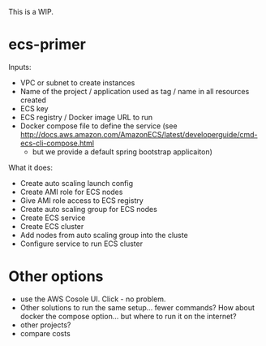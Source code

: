 
This is a WIP.

# ecs-primer 

Inputs:

- VPC or subnet to create instances
- Name of the project / application used as tag / name in all resources created
- ECS key
- ECS registry / Docker image URL to run
- Docker compose file to define the service (see http://docs.aws.amazon.com/AmazonECS/latest/developerguide/cmd-ecs-cli-compose.html 
  - but we provide a default spring bootstrap applicaiton)

What it does:

- Create auto scaling launch config
- Create AMI role for ECS nodes
- Give AMI role access to ECS registry
- Create auto scaling group for ECS nodes
- Create ECS service
- Create ECS cluster
- Add nodes from auto scaling group into the cluste
- Configure service to run ECS cluster

# Other options

- use the AWS Cosole UI.  Click - no problem.
- Other solutions to run the same setup... fewer commands?  How about docker the compose option... but where to run it on the internet?
- other projects?
- compare costs
